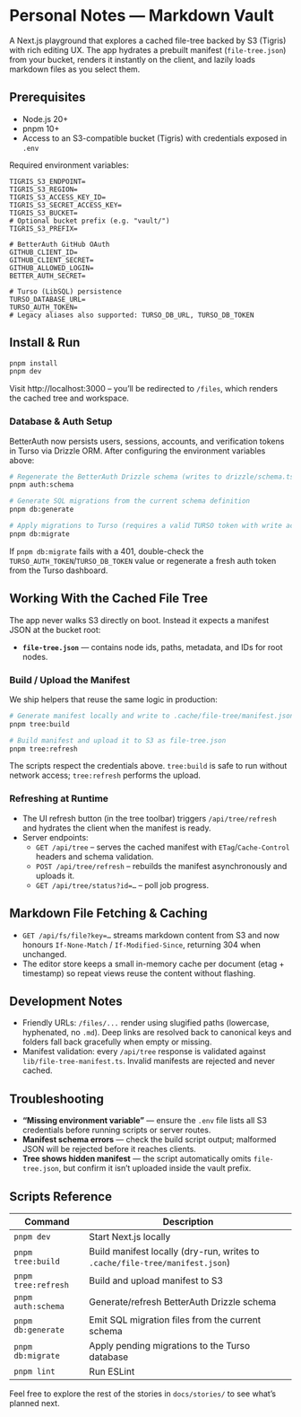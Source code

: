 # Personal Notes — Markdown Vault

A Next.js playground that explores a cached file-tree backed by S3 (Tigris) with rich editing UX. The app hydrates a prebuilt manifest (`file-tree.json`) from your bucket, renders it instantly on the client, and lazily loads markdown files as you select them.

## Prerequisites
- Node.js 20+
- pnpm 10+
- Access to an S3-compatible bucket (Tigris) with credentials exposed in `.env`

Required environment variables:
```
TIGRIS_S3_ENDPOINT=
TIGRIS_S3_REGION=
TIGRIS_S3_ACCESS_KEY_ID=
TIGRIS_S3_SECRET_ACCESS_KEY=
TIGRIS_S3_BUCKET=
# Optional bucket prefix (e.g. "vault/")
TIGRIS_S3_PREFIX=

# BetterAuth GitHub OAuth
GITHUB_CLIENT_ID=
GITHUB_CLIENT_SECRET=
GITHUB_ALLOWED_LOGIN=
BETTER_AUTH_SECRET=

# Turso (LibSQL) persistence
TURSO_DATABASE_URL=
TURSO_AUTH_TOKEN=
# Legacy aliases also supported: TURSO_DB_URL, TURSO_DB_TOKEN
```

## Install & Run
```bash
pnpm install
pnpm dev
```
Visit http://localhost:3000 – you’ll be redirected to `/files`, which renders the cached tree and workspace.

### Database & Auth Setup

BetterAuth now persists users, sessions, accounts, and verification tokens in Turso via Drizzle ORM. After configuring the environment variables above:

```bash
# Regenerate the BetterAuth Drizzle schema (writes to drizzle/schema.ts)
pnpm auth:schema

# Generate SQL migrations from the current schema definition
pnpm db:generate

# Apply migrations to Turso (requires a valid TURSO token with write access)
pnpm db:migrate
```

If `pnpm db:migrate` fails with a 401, double-check the `TURSO_AUTH_TOKEN`/`TURSO_DB_TOKEN` value or regenerate a fresh auth token from the Turso dashboard.

## Working With the Cached File Tree
The app never walks S3 directly on boot. Instead it expects a manifest JSON at the bucket root:

- **`file-tree.json`** — contains node ids, paths, metadata, and IDs for root nodes.

### Build / Upload the Manifest
We ship helpers that reuse the same logic in production:

```bash
# Generate manifest locally and write to .cache/file-tree/manifest.json (dry-run, pretty)
pnpm tree:build

# Build manifest and upload it to S3 as file-tree.json
pnpm tree:refresh
```

The scripts respect the credentials above. `tree:build` is safe to run without network access; `tree:refresh` performs the upload.

### Refreshing at Runtime
- The UI refresh button (in the tree toolbar) triggers `/api/tree/refresh` and hydrates the client when the manifest is ready.
- Server endpoints:
  - `GET /api/tree` – serves the cached manifest with `ETag`/`Cache-Control` headers and schema validation.
  - `POST /api/tree/refresh` – rebuilds the manifest asynchronously and uploads it.
  - `GET /api/tree/status?id=…` – poll job progress.

## Markdown File Fetching & Caching
- `GET /api/fs/file?key=…` streams markdown content from S3 and now honours `If-None-Match` / `If-Modified-Since`, returning 304 when unchanged.
- The editor store keeps a small in-memory cache per document (etag + timestamp) so repeat views reuse the content without flashing.

## Development Notes
- Friendly URLs: `/files/...` render using slugified paths (lowercase, hyphenated, no `.md`). Deep links are resolved back to canonical keys and folders fall back gracefully when empty or missing.
- Manifest validation: every `/api/tree` response is validated against `lib/file-tree-manifest.ts`. Invalid manifests are rejected and never cached.

## Troubleshooting
- **“Missing environment variable”** — ensure the `.env` file lists all S3 credentials before running scripts or server routes.
- **Manifest schema errors** — check the build script output; malformed JSON will be rejected before it reaches clients.
- **Tree shows hidden manifest** — the script automatically omits `file-tree.json`, but confirm it isn’t uploaded inside the vault prefix.

## Scripts Reference
| Command | Description |
|---------|-------------|
| `pnpm dev` | Start Next.js locally |
| `pnpm tree:build` | Build manifest locally (dry-run, writes to `.cache/file-tree/manifest.json`) |
| `pnpm tree:refresh` | Build and upload manifest to S3 |
| `pnpm auth:schema` | Generate/refresh BetterAuth Drizzle schema |
| `pnpm db:generate` | Emit SQL migration files from the current schema |
| `pnpm db:migrate` | Apply pending migrations to the Turso database |
| `pnpm lint` | Run ESLint |

Feel free to explore the rest of the stories in `docs/stories/` to see what’s planned next.
